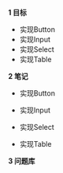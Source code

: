 
**1 目标**
* 实现Button
* 实现Input
* 实现Select
* 实现Table

**2 笔记**
* 实现Button

* 实现Input

* 实现Select

* 实现Table

**3 问题库**